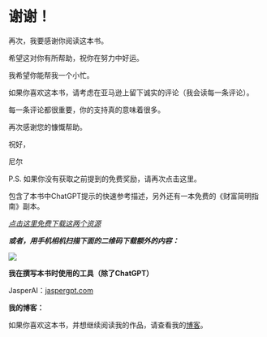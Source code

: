# 谢谢！

再次，我要感谢你阅读这本书。

希望这对你有所帮助，祝你在努力中好运。

我希望你能帮我一个小忙。

如果你喜欢这本书，请考虑在亚马逊上留下诚实的评论（我会读每一条评论）。

每一条评论都很重要，你的支持真的意味着很多。

再次感谢您的慷慨帮助。

祝好，

尼尔

P.S. 如果你没有获取之前提到的免费奖励，请再次点击这里。

包含了本书中ChatGPT提示的快速参考描述，另外还有一本免费的《财富简明指南》副本。

[*点击这里免费下载这两个资源*](https://retiredecadesearly.com/lpkdp1/)

***或者，用手机相机扫描下面的二维码下载额外的内容：***

![](../images/00002.unknown)

**我在撰写本书时使用的工具（除了ChatGPT）**

JasperAI：[jaspergpt.com](http://jaspergpt.com/)

**我的博客：**

如果你喜欢这本书，并想继续阅读我的作品，请查看我的[博客](http://retiredecadesearly.com)。
